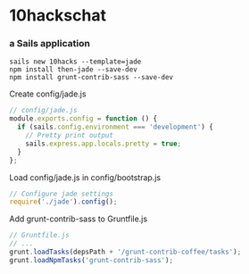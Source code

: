 # 10hackschat
### a Sails application

```
sails new 10hacks --template=jade
npm install then-jade --save-dev
npm install grunt-contrib-sass --save-dev
```

Create config/jade.js

```javascript
// config/jade.js
module.exports.config = function () {
  if (sails.config.environment === 'development') {
    // Pretty print output
    sails.express.app.locals.pretty = true;
  }
};
```

Load config/jade.js in config/bootstrap.js

```javascript
// Configure jade settings
require('./jade').config();
```


Add grunt-contrib-sass to Gruntfile.js

```javascript
// Gruntfile.js
// ...
grunt.loadTasks(depsPath + '/grunt-contrib-coffee/tasks');
grunt.loadNpmTasks('grunt-contrib-sass');
```


